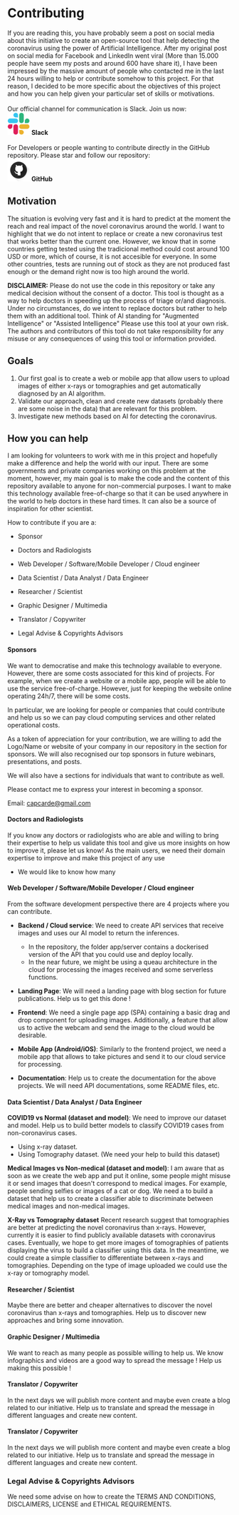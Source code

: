 # Contributing

<div class=text-justify>
If you are reading this, you have probably seem a post on social media about this initiative to create an open-source tool that help detecting the coronavirus using the power of Artificial Intelligence. After my original post on social media for Facebook and LinkedIn went viral (More than 15.000 people have seem my posts and around 600 have share it), I have been impressed by the massive amount of people who contacted me in the last 24 hours willing to help or contribute somehow to this project. For that reason, I decided to be more specific about the objectives of this project and how you can help given your particular set of skills or motivations.
<br/>
<br/>
Our official channel for communication is Slack. Join us now:
<div>
<img src="resources/slack_logo.png" width="50px" height="50px"
     alt="Slack"/>
<b>Slack</b>
</div>
<br/>
For Developers or people wanting to contribute directly in the GitHub repository. Please star and follow our repository:

<div>
<img src="resources/github_logo.png" width="50px" height="50px"
     alt="Slack"/>
<b>GitHub</b>
</div>



## Motivation
The situation is evolving very fast and it is hard to predict at the moment the reach and real impact of the novel coronavirus around the world. I want to highlight that we do not intent to replace or create a new coronavirus test that works better than the current one. However, we know that in some countries getting tested using the tradicional method could cost around 100 USD or more, which of course, it is not accesible for everyone. In some other countries, tests are running out of stock as they are not produced fast enough or the demand right now is too high around the world.

**DISCLAIMER:** Please do not use the code in this repository or take any medical decision without the consent of a doctor. This tool is thought as a way to help doctors in speeding up the process of triage or/and diagnosis. Under no circumstances, do we intent to replace doctors but rather to help them with an additional tool. Think of AI standing for "Augmented Intelligence" or "Assisted Intelligence" Please use this tool at your own risk. The authors and contributors of this tool do not take responsibility for any misuse or any consequences of using this tool or information provided.

## Goals
1. Our first goal is to create a web or mobile app that allow users to upload images of either x-rays or tomographies and get automatically diagnosed by an AI algorithm.
2. Validate our approach, clean and create new datasets  (probably there are some noise in the data) that are relevant for this problem.
3. Investigate new methods based on AI for detecting the coronavirus.

## How you can help

I am looking for volunteers to work with me in this project and hopefully make a difference and help the world with our input. There are some governments and private companies working on this problem at the moment, however, my main goal is to make the code and the content of this repository available to anyone for non-commercial purposes. I want to make this technology available free-of-charge so that it can be used anywhere in the world to help doctors in these hard times. It can also be a source of inspiration for other scientist.

How to contribute if you are a:

- Sponsor

- Doctors and Radiologists

- Web Developer / Software/Mobile Developer / Cloud engineer

- Data Scientist / Data Analyst / Data Engineer

- Researcher / Scientist

- Graphic Designer / Multimedia

- Translator / Copywriter

- Legal Advise & Copyrights Advisors

#### Sponsors
We want to democratise and make this technology available to everyone. However, there are some costs associated for this kind of projects. For example, when we create a website or a mobile app, people will be able to use the service free-of-charge. However, just for keeping the website online operating 24h/7, there will be some costs.

In particular, we are looking for people or companies that could contribute and help us so we can pay cloud computing services and other related operational costs.

As a token of appreciation for your contribution, we are willing to add the Logo/Name or website of your company in our repository in the section for sponsors. We will also recognised our top sponsors  in future webinars, presentations, and posts.

We will also have a sections for individuals that want to contribute as well.

Please contact me to express your interest in becoming a sponsor.

Email: capcarde@gmail.com

#### Doctors and Radiologists
If you know any doctors or radiologists who are able and willing to bring their expertise to help us validate this tool and give us more insights on how to improve it, please let us know! As the main users, we need their domain expertise to improve and make this project of any use

  - We would like to know how many

#### Web Developer / Software/Mobile Developer / Cloud engineer

From the software development perspective there are 4 projects where you can contribute.

- **Backend / Cloud service**: We need to create API services that receive images and uses our AI model to return the inferences.
  - In the repository, the folder app/server contains a dockerised version of the API that you could use and deploy locally.
  - In the near future, we might be using a queau architecture in the cloud for processing the images received and some serverless functions.

- **Landing Page**: We will need a landing page with blog section for future publications. Help us to get this done !
- **Frontend**: We need a single page app (SPA) containing a basic drag and drop component for uploading images. Additionally, a feature that allow us to active the webcam and send the image to the cloud would be desirable.
- **Mobile App (Android/iOS)**:
Similarly to the frontend project, we need a mobile app that allows to take pictures and send it to our cloud service for processing.
- **Documentation**:
Help us to create the documentation for the above projects. We will need API documentations, some README files, etc.


#### Data Scientist / Data Analyst / Data Engineer
**COVID19 vs Normal (dataset and model)**: We need to improve our dataset and model. Help us to build better models to classify COVID19 cases from non-coronavirus cases.

  - Using x-ray dataset.
  - Using Tomography dataset. (We need your help to build this dataset)

**Medical Images vs Non-medical (dataset and model)**:
I am aware that as soon as we create the web app and put it online, some people might misuse it or send images that doesn't correspond to medical images. For example, people sending selfies or images of a cat or dog. We need a to build a dataset that help us to create a classifier able to discriminate between medical images and non-medical images.

**X-Ray vs Tomography dataset**
Recent research suggest that tomographies are better at predicting the novel coronavirus than x-rays. However, currently it is easier to find publicly available datasets with coronavirus cases. Eventually, we hope to get more images of tomographies of patients displaying the virus to build a classifier using this data. In the meantime, we could create a simple classifier to differentiate between x-rays and tomographies. Depending on the type of image uploaded we could use the x-ray or tomography model.

#### Researcher / Scientist
Maybe there are better and cheaper alternatives to discover the novel coronavirus than x-rays and tomographies. Help us to discover new approaches and bring some innovation.

#### Graphic Designer / Multimedia
We want to reach as many people as possible willing to help us. We know infographics and videos are a good way to spread the message ! Help us making this possible !

#### Translator / Copywriter
In the next days we will publish more content and maybe even create a blog related to our initiative. Help us to translate and spread the message in different languages and create new content.

#### Translator / Copywriter
In the next days we will publish more content and maybe even create a blog related to our initiative. Help us to translate and spread the message in different languages and create new content.

### Legal Advise & Copyrights Advisors
We need some advise on how to create the TERMS AND CONDITIONS, DISCLAIMERS, LICENSE and ETHICAL REQUIREMENTS.






</div>

